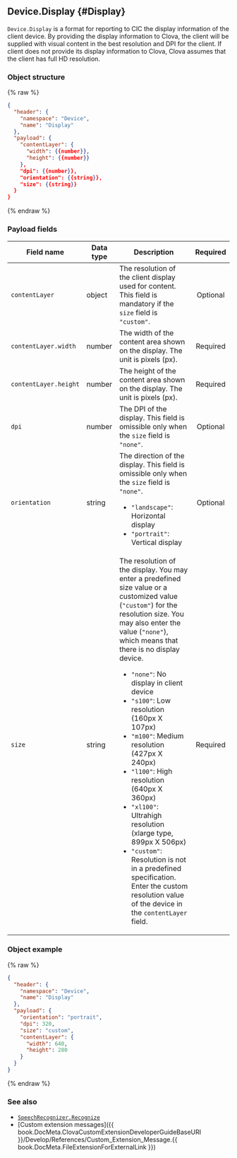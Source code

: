 ## Device.Display {#Display}
`Device.Display` is a format for reporting to CIC the display information of the client device. By providing the display information to Clova, the client will be supplied with visual content in the best resolution and DPI for the client. If client does not provide its display information to Clova, Clova assumes that the client has full HD resolution.

### Object structure
{% raw %}

```json
{
  "header": {
    "namespace": "Device",
    "name": "Display"
  },
  "payload": {
    "contentLayer": {
      "width": {{number}},
      "height": {{number}}
    },
    "dpi": {{number}},
    "orientation": {{string}},
    "size": {{string}}
  }
}
```

{% endraw %}

### Payload fields

| Field name       | Data type    | Description                     | Required |
|---------------|---------|-----------------------------|:---------:|
| `contentLayer`        | object | The resolution of the client display used for content. This field is mandatory if the `size` field is `"custom"`.  | Optional |
| `contentLayer.width`  | number | The width of the content area shown on the display. The unit is pixels (px).                                           | Required |
| `contentLayer.height` | number | The height of the content area shown on the display. The unit is pixels (px).                                           | Required |
| `dpi`         | number | The DPI of the display. This field is omissible only when the `size` field is `"none"`.                                 | Optional |
| `orientation` | string | The direction of the display. This field is omissible only when the `size` field is `"none"`.<ul><li><code>"landscape"</code>: Horizontal display</li><li><code>"portrait"</code>: Vertical display</li></ul>  | Optional |
| `size`        | string | The resolution of the display. You may enter a predefined size value or a customized value (`"custom"`) for the resolution size. You may also enter the value (`"none"`), which means that there is no display device.<ul><li><code>"none"</code>: No display in client device</li><li><code>"s100"</code>: Low resolution (160px X 107px)</li><li><code>"m100"</code>: Medium resolution (427px X 240px)</li><li><code>"l100"</code>: High resolution (640px X 360px)</li><li><code>"xl100"</code>: Ultrahigh resolution (xlarge type, 899px X 506px)</li><li><code>"custom"</code>: Resolution is not in a predefined specification. Enter the custom resolution value of the device in the `contentLayer` field.</li></ul> | Required |


### Object example
{% raw %}

```json
{
  "header": {
    "namespace": "Device",
    "name": "Display"
  },
  "payload": {
    "orientation": "portrait",
    "dpi": 320,
    "size": "custom",
    "contentLayer": {
      "width": 640,
      "height": 280
    }
  }
}
```

{% endraw %}

### See also
* [`SpeechRecognizer.Recognize`](/Develop/References/MessageInterfaces/SpeechRecognizer.md#Recognize)
* [Custom extension messages]({{ book.DocMeta.ClovaCustomExtensionDeveloperGuideBaseURI }}/Develop/References/Custom_Extension_Message.{{ book.DocMeta.FileExtensionForExternalLink }})
